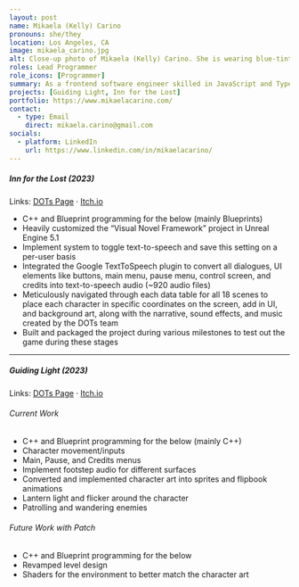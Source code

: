 ```yaml
---
layout: post
name: Mikaela (Kelly) Carino
pronouns: she/they
location: Los Angeles, CA
image: mikaela_carino.jpg
alt: Close-up photo of Mikaela (Kelly) Carino. She is wearing blue-tinted sunglasses and sitting on a striped blanket.
roles: Lead Programmer
role_icons: [Programmer]
summary: As a frontend software engineer skilled in JavaScript and TypeScript, I specialize in crafting user-friendly interfaces. I'm currently transitioning toward becoming a game programmer and technical artist, focusing on C++, Unreal Engine, Maya, and Substance Painter. My goal is to create immersive gameplay experiences by developing these new skills.
projects: [Guiding Light, Inn for the Lost]
portfolio: https://www.mikaelacarino.com/
contact:
  - type: Email
    direct: mikaela.carino@gmail.com
socials:
  - platform: LinkedIn
    url: https://www.linkedin.com/in/mikaelacarino/
---
```


##### _Inn for the Lost (2023)_
Links: [DOTs Page](/projects/inn-lost) &middot; <a target="_blank" rel="noopener" href="https://shleedelie.itch.io/inn-for-the-lost">Itch.io</a>
- C++ and Blueprint programming for the below (mainly Blueprints)
- Heavily customized the “Visual Novel Framework” project in Unreal Engine 5.1
- Implement system to toggle text-to-speech and save this setting on a per-user basis
- Integrated the Google TextToSpeech plugin to convert all dialogues, UI elements like buttons, main menu, pause menu, control screen, and credits into text-to-speech audio (~920 audio files)
- Meticulously navigated through each data table for all 18 scenes to place each character in specific coordinates on the screen, add in UI, and background art, along with the narrative, sound effects, and music created by the DOTs team
- Built and packaged the project during various milestones to test out the game during these stages

<hr class="secondary">

##### _Guiding Light (2023)_
Links: [DOTs Page](/projects/guiding-light) &middot; <a target="_blank" rel="noopener" href="https://candlesticklibrary.itch.io/guiding-light">Itch.io</a>
###### *Current Work*
- C++ and Blueprint programming for the below (mainly C++)
- Character movement/inputs
- Main, Pause, and Credits menus
- Implement footstep audio for different surfaces
- Converted and implemented character art into sprites and flipbook animations
- Lantern light and flicker around the character
- Patrolling and wandering enemies

###### *Future Work with Patch*
- C++ and Blueprint programming for the below
- Revamped level design
- Shaders for the environment to better match the character art